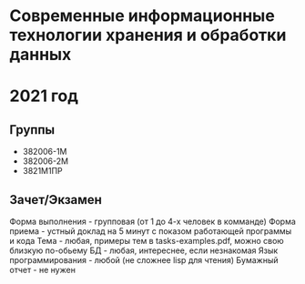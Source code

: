 # Современные информационные технологии хранения и обработки данных
# 2021 год

## Группы
* 382006-1М
* 382006-2М
* 3821М1ПР

## Зачет/Экзамен

Форма выполнения - групповая (от 1 до 4-х человек в комманде)
Форма приема - устный доклад на 5 минут с показом работающей программы и кода
Тема - любая, примеры тем в tasks-examples.pdf, можно свою близкую по-обьему
БД - любая, интереснее, если незнакомая
Язык программирования - любой (не сложнее lisp для чтения)
Бумажный отчет - не нужен
